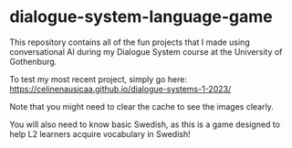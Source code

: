 # dialogue-system-language-game

This repository contains all of the fun projects that I made using conversational AI during my Dialogue System course at the University of Gothenburg.

To test my most recent project, simply go here: https://celinenausicaa.github.io/dialogue-systems-1-2023/

Note that you might need to clear the cache to see the images clearly. 

You will also need to know basic Swedish, as this is a game designed to help L2 learners acquire vocabulary in Swedish!
